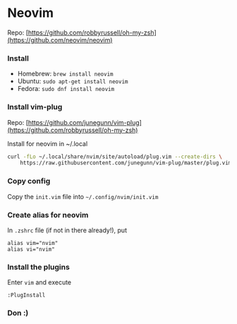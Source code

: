# Neovim
Repo: [https://github.com/robbyrussell/oh-my-zsh](https://github.com/neovim/neovim)

### Install
* Homebrew: `brew install neovim`
* Ubuntu: `sudo apt-get install neovim`
* Fedora: `sudo dnf install neovim`

### Install vim-plug

Repo: [https://github.com/junegunn/vim-plug](https://github.com/robbyrussell/oh-my-zsh)

Install for neovim in ~/.local
```sh
curl -fLo ~/.local/share/nvim/site/autoload/plug.vim --create-dirs \
    https://raw.githubusercontent.com/junegunn/vim-plug/master/plug.vim
```

### Copy config

Copy the `init.vim` file into `~/.config/nvim/init.vim`

### Create alias for neovim

In `.zshrc` file (if not in there already!), put

```
alias vim="nvim"
alias vi="nvim"
```

### Install the plugins

Enter `vim` and execute

```
:PlugInstall
```

### Don :)
